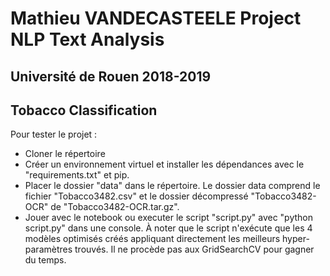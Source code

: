 # Mathieu VANDECASTEELE Project NLP Text Analysis
## Université de Rouen 2018-2019

## Tobacco Classification

Pour tester le projet :
* Cloner le répertoire
* Créer un environnement virtuel et installer les dépendances avec le "requirements.txt" et pip.
* Placer le dossier "data" dans le répertoire. Le dossier data comprend le fichier "Tobacco3482.csv" et le dossier décompressé "Tobacco3482-OCR" de "Tobacco3482-OCR.tar.gz".
* Jouer avec le notebook ou executer le script "script.py" avec "python script.py" dans une console. À noter que le script n'exécute que les 4 modèles optimisés créés appliquant directement les meilleurs hyper-paramètres trouvés. Il ne procède pas aux GridSearchCV pour gagner du temps.

